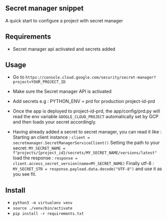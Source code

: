 ## Secret manager snippet

A quick start to configure a project with secret manager

## Requirements
- Secret manager api activated and secrets added


## Usage

- Go to `https://console.cloud.google.com/security/secret-manager?project=YOUR_PROJECT_ID`
- Make sure the Secret manager API is activated
- Add secrets e.g : PYTHON_ENV = prd for production project-id-prd
- Once the app is deployed to project-id-prd, the app/config/prd.py will read 
the env variable `GOOGLE_CLOUD_PROJECT` automatically set by GCP and then
loads your secret accordingly.

- Having already added a secret to secret manager, you can read it like :
     Starting an client instance : `client = secretmanager.SecretManagerServiceClient()`
     Setting the path to your secret: `MY_SECRET_NAME = f"projects/{project_id}/secrets/MY_SECRET_NAME/versions/latest"`
     load the response : `response = client.access_secret_version(name=MY_SECRET_NAME)`
     Finally utf-8 : `MY_SECRET_STR = response.payload.data.decode("UTF-8")` and use it as you see fit.

## Install
- `python3 -m virtualenv venv`
- `source ./venv/bin/activate`
- `pip install -r requirements.txt`